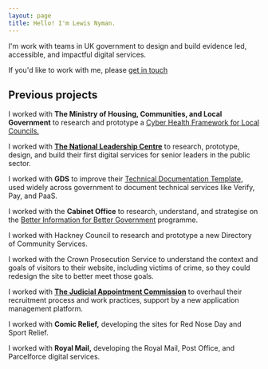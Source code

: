```yaml
---
layout: page
title: Hello! I'm Lewis Nyman.
---
```


<p class="intro">I'm work with teams in UK government to design and build evidence led, accessible, and impactful digital services.</p>

<p>If you'd like to work with me, please <a href="mailto:hello@lewisnyman.co.uk">get in touch</a></p>

<h2>Previous projects</h2>

I worked with **The Ministry of Housing, Communities, and Local Government** to research and prototype a [Cyber Health Framework for Local Councils.](https://dluhcdigital.blog.gov.uk/2021/03/02/kicking-off-the-cyber-health-framework-alpha-phase/)

I worked with **[The National Leadership Centre](https://www.nationalleadership.gov.uk/)** to research, prototype, design, and build their first digital services for senior leaders in the public sector.

I worked with **GDS** to improve their [Technical Documentation Template,](https://tdt-documentation.london.cloudapps.digital/) used widely across government to document technical services like Verify, Pay, and PaaS.

I worked with the **Cabinet Office** to research, understand, and strategise on the [Better Information for Better Government](https://www.gov.uk/government/publications/better-information-for-better-government) programme.

I worked with Hackney Council to research and prototype a new Directory of Community Services.

I worked with the Crown Prosecution Service to understand the context and goals of visitors to their website, including victims of crime, so they could redesign the site to better meet those goals.

I worked with **[The Judicial Appointment Commission](https://judicialappointments.gov.uk/)** to overhaul their recruitment process and work practices, support by a new application management platform.

I worked with **Comic Relief,** developing the sites for Red Nose Day and Sport Relief.

I worked with **Royal Mail,** developing the Royal Mail, Post Office, and Parcelforce digital services.
